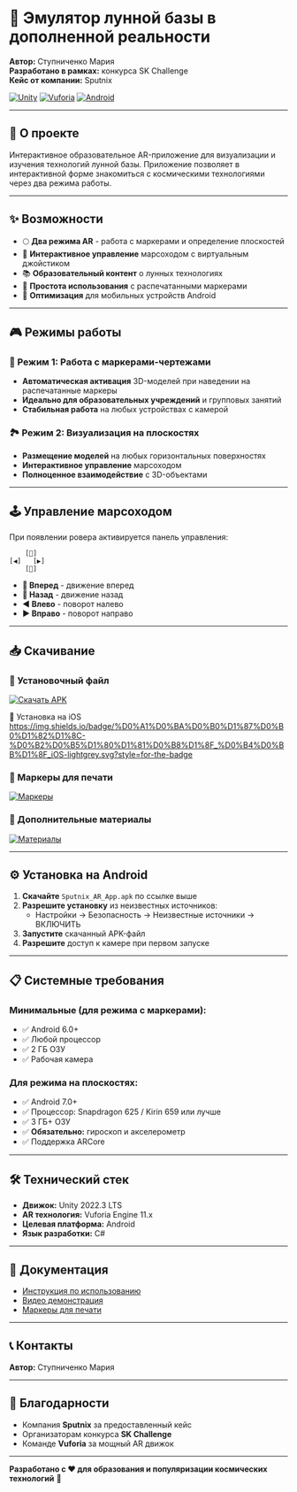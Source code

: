# 🌙 Эмулятор лунной базы в дополненной реальности

**Автор:** Ступниченко Мария  
**Разработано в рамках:** конкурса SK Challenge  
**Кейс от компании:** Sputnix  

[![Unity](https://img.shields.io/badge/Unity-2022.3+-000.svg?logo=unity&style=flat)](https://unity.com)
[![Vuforia](https://img.shields.io/badge/Vuforia-11.0+-blue.svg?style=flat)](https://developer.vuforia.com/)
[![Android](https://img.shields.io/badge/Android-6.0+-green.svg?logo=android&style=flat)](https://www.android.com)

---

## 📱 О проекте

Интерактивное образовательное AR-приложение для визуализации и изучения технологий лунной базы. Приложение позволяет в интерактивной форме знакомиться с космическими технологиями через два режима работы.

---

## ✨ Возможности

- 🌕 **Два режима AR** - работа с маркерами и определение плоскостей
- 🚀 **Интерактивное управление** марсоходом с виртуальным джойстиком
- 📚 **Образовательный контент** о лунных технологиях
- 🎯 **Простота использования** с распечатанными маркерами
- 📱 **Оптимизация** для мобильных устройств Android

---

## 🎮 Режимы работы

### 📄 Режим 1: Работа с маркерами-чертежами
- **Автоматическая активация** 3D-моделей при наведении на распечатанные маркеры
- **Идеально для образовательных учреждений** и групповых занятий
- **Стабильная работа** на любых устройствах с камерой

### 🏞️ Режим 2: Визуализация на плоскостях  
- **Размещение моделей** на любых горизонтальных поверхностях
- **Интерактивное управление** марсоходом
- **Полноценное взаимодействие** с 3D-объектами

---

## 🕹️ Управление марсоходом

При появлении ровера активируется панель управления:

```
    [🔼]
[◀️]   [▶️]
    [🔽]
```

- **🔼 Вперед** - движение вперед
- **🔽 Назад** - движение назад  
- **◀️ Влево** - поворот налево
- **▶️ Вправо** - поворот направо

---

## 📥 Скачивание

### 🔗 Установочный файл
[![Скачать APK](https://img.shields.io/badge/Скачать-APK_файл-brightgreen.svg?style=for-the-badge)](https://disk.yandex.ru/d/ymRI76ljkNHWvA)

🔗 Установка на iOS
https://img.shields.io/badge/%D0%A1%D0%BA%D0%B0%D1%87%D0%B0%D1%82%D1%8C-%D0%B2%D0%B5%D1%80%D1%81%D0%B8%D1%8F_%D0%B4%D0%BB%D1%8F_iOS-lightgrey.svg?style=for-the-badge

### 🔗 Маркеры для печати
[![Маркеры](https://img.shields.io/badge/Скачать-Маркеры_для_печати-blue.svg?style=for-the-badge)](https://disk.yandex.ru/d/DfJjTAB0cm6fyA)

### 🔗 Дополнительные материалы
[![Материалы](https://img.shields.io/badge/Скачать-Инструкция_и_видео-orange.svg?style=for-the-badge)](https://disk.yandex.ru/d/D376Y7s1hiSQ3g)

---

## ⚙️ Установка на Android

1. **Скачайте** `Sputnix_AR_App.apk` по ссылке выше
2. **Разрешите установку** из неизвестных источников:
   - Настройки → Безопасность → Неизвестные источники → ВКЛЮЧИТЬ
3. **Запустите** скачанный APK-файл
4. **Разрешите** доступ к камере при первом запуске

---

## 📋 Системные требования

### Минимальные (для режима с маркерами):
- ✅ Android 6.0+
- ✅ Любой процессор
- ✅ 2 ГБ ОЗУ
- ✅ Рабочая камера

### Для режима на плоскостях:
- ✅ Android 7.0+
- ✅ Процессор: Snapdragon 625 / Kirin 659 или лучше
- ✅ 3 ГБ+ ОЗУ
- ✅ **Обязательно:** гироскоп и акселерометр
- ✅ Поддержка ARCore

---

## 🛠️ Технический стек

- **Движок:** Unity 2022.3 LTS
- **AR технология:** Vuforia Engine 11.x
- **Целевая платформа:** Android
- **Язык разработки:** C#

---

## 📖 Документация

- [Инструкция по использованию](https://disk.yandex.ru/d/D376Y7s1hiSQ3g)
- [Видео демонстрация](https://disk.yandex.ru/d/D376Y7s1hiSQ3g)
- [Маркеры для печати](https://disk.yandex.ru/d/DfJjTAB0cm6fyA)

---

## 📞 Контакты

**Автор:** Ступниченко Мария

---

## 🙏 Благодарности

- Компания **Sputnix** за предоставленный кейс
- Организаторам конкурса **SK Challenge**
- Команде **Vuforia** за мощный AR движок

---

**Разработано с ❤️ для образования и популяризации космических технологий** 🚀
